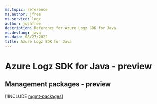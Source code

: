```yaml
---
ms.topic: reference
ms.author: jfree
ms.service: logz
author: joshfree
description: Reference for Azure Logz SDK for Java
ms.devlang: java
ms.data: 08/27/2022
title: Azure Logz SDK for Java
---
```

# Azure Logz SDK for Java - preview

## Management packages - preview
[!INCLUDE [mgmt-packages](logz-mgmt-index.md)]
